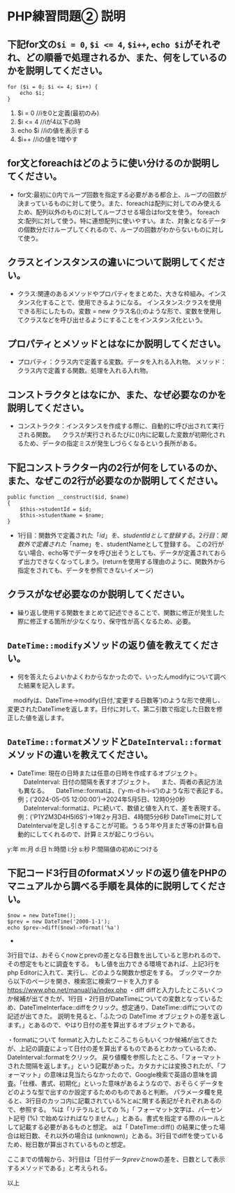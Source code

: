 # PHP練習問題② 説明

## 下記for文の`$i = 0`, `$i <= 4`, `$i++`, `echo $i`がそれぞれ、どの順番で処理されるか、また、何をしているのかを説明してください。

```
for ($i = 0; $i <= 4; $i++) {
    echo $i;
}
```

1. $i = 0 //iを0と定義(最初のみ)
2. $i <= 4 //iが4以下の時
3. echo $i //iの値を表示する
4. $i++ //iの値を1増やす


## for文とforeachはどのように使い分けるのか説明してください。
- for文:最初に()内でループ回数を指定する必要がある都合上、ループの回数が決まっているものに対して使う。また、foreachは配列に対してのみ使えるため、配列以外のものに対してループさせる場合はfor文を使う。
  foreach文:配列に対して使う。特に連想配列に使いやすい。また、対象となるデータの個数分だけループしてくれるので、ループの回数がわからないものに対して使う。

## クラスとインスタンスの違いについて説明してください。
- クラス:関連のあるメソッドやプロパティをまとめた、大きな枠組み。インスタンス化することで、使用できるようになる。
  インスタンス:クラスを使用できる形にしたもの。変数 = new クラス名();のような形で、変数を使用してクラスなどを呼び出せるようにすることをインスタンス化という。

## プロパティとメソッドとはなにか説明してください。
- プロパティ：クラス内で定義する変数。データを入れる入れ物。
  メソッド：クラス内で定義する関数。処理を入れる入れ物。

## コンストラクタとはなにか、また、なぜ必要なのかを説明してください。
- コンストラクタ：インスタンスを作成する際に、自動的に呼び出されて実行される関数。
　クラスが実行されるたびに()内に記載した変数が初期化されるため、データの指定ミスが発生しづらくなるという長所がある。

## 下記コンストラクター内の2行が何をしているのか、また、なぜこの2行が必要なのか説明してください。
```
public function __construct($id, $name)
{
    $this->studentId = $id;
    $this->studentName = $name;
}
```
- 1行目：関数外で定義された「$id」を、studentIdとして登録する。
　2行目：関数外で定義された「$name」を、studentNameとして登録する。
  この2行がない場合、echo等でデータを呼び出そうとしても、データが定義されておらず出力できなくなってしまう。(returnを使用する理由のように、関数外から指定をされても、データを参照できないイメージ)

## クラスがなぜ必要なのか説明してください。
- 繰り返し使用する関数をまとめて記述できることで、関数に修正が発生した際に修正する箇所が少なくなり、保守性が高くなるため、必要。

## `DateTime::modify`メソッドの返り値を教えてください。
- 何を答えたらよいかよくわからなかったので、いったんmodifyについて調べた結果を記入します。

　modifyは、DateTime->modify(日付,'変更する日数等')のような形で使用し、変更されたDateTimeを返します。日付に対して、第二引数で指定した日数を修正した値を返します。

## `DateTime::format`メソッドと`DateInterval::format`メソッドの違いを教えてください。
- DateTime: 現在の日時または任意の日時を作成するオブジェクト。
　DateInterval: 日付の間隔を表すオブジェクト。
　また、両者の表記方法も異なる。
　DateTime::formatは、('y-m-d h-i-s')のような形で表記する。例；('2024-05-05 12:00:00')→2024年5月5日、12時0分0秒
　DateInterval::formatは、Pに続いて、数値と値を入れて、差を表現する。例：('P1Y2M3D4H5I6S')→1年2ヶ月3日、4時間5分6秒
DateTimeに対してDateIntervalを足し引きすることが可能。うるう年や月またぎ等の計算も自動的にしてくれるので、計算ミスが起こりづらい。

y:年 m:月 d:日 h:時間 i:分 s:秒 P:間隔値の初めにつける

## 下記コード3行目のformatメソッドの返り値をPHPのマニュアルから調べる手順を具体的に説明してください。
```
$now = new DateTime();
$prev = new DateTime('2000-1-1');
echo $prev->diff($now)->format('%a')
```

- 
3行目では、おそらくnowとprevの差となる日数を出していると思われるので、その想定をもとに調査をする。
もし値を出力できる環境であれば、上記3行をphp Editorに入れて、実行し、どのような関数か想定をする。
ブックマークから以下のページを開き、検索窓に検索ワードを入力する
https://www.php.net/manual/ja/index.php
・diff
diffと入力したところいくつか候補が出てきたが、1行目・2行目がDateTimeについての変数となっているため、DateTimeInterface::diffをクリック。想定通り、DateTime::diffについての記述が出てきた。
説明を見ると、「ふたつの DateTime オブジェクトの差を返します。」とあるので、やはり日付の差を算出するオブジェクトである。

・formatについて
formatと入力したところこちらもいくつか候補が出てきたが、上記の調査によって日付の差を算出するものであるとわかっているため、DateInterval::formatをクリック。
戻り値欄を参照したところ、「フォーマットされた間隔を返します。」という記載があった。カタカナには変換されたが、「フォーマット」の意味は見当たらなかったので、Google検索で英語の意味を調査。「仕様、書式、初期化」といった意味があるようなので、おそらくデータをどのような型で出すのか設定するためのものであると判断。
パラメータ欄を見ると、3行目のカッコ内に記載されている%とaに関する表記がそれぞれあるので、参照する。
%は「リテラルとしての %」「 フォーマット文字は、パーセント記号 (%) で始めなければなりません。」とある。書式を指定する際のルールとして記載する必要があるものと想定。
aは「	DateTime::diff() の結果に使った場合は総日数、それ以外の場合は (unknown)」とある。3行目でdiffを使っているため、総日数が算出されているものと想定。

ここまでの情報から、3行目は「日付データ$prevと$nowの差を、日数として表示するメソッドである」と考えられる。

以上